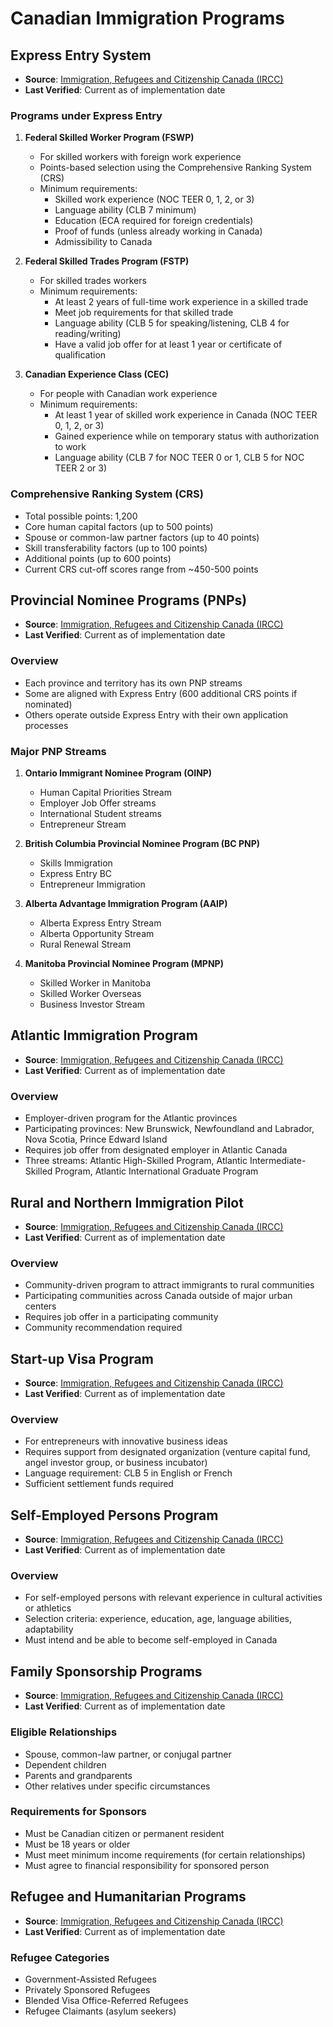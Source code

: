 # Canadian Immigration Programs

## Express Entry System
- **Source**: [Immigration, Refugees and Citizenship Canada (IRCC)](https://www.canada.ca/en/immigration-refugees-citizenship/services/immigrate-canada/express-entry.html)
- **Last Verified**: Current as of implementation date

### Programs under Express Entry
1. **Federal Skilled Worker Program (FSWP)**
   - For skilled workers with foreign work experience
   - Points-based selection using the Comprehensive Ranking System (CRS)
   - Minimum requirements:
     - Skilled work experience (NOC TEER 0, 1, 2, or 3)
     - Language ability (CLB 7 minimum)
     - Education (ECA required for foreign credentials)
     - Proof of funds (unless already working in Canada)
     - Admissibility to Canada

2. **Federal Skilled Trades Program (FSTP)**
   - For skilled trades workers
   - Minimum requirements:
     - At least 2 years of full-time work experience in a skilled trade
     - Meet job requirements for that skilled trade
     - Language ability (CLB 5 for speaking/listening, CLB 4 for reading/writing)
     - Have a valid job offer for at least 1 year or certificate of qualification

3. **Canadian Experience Class (CEC)**
   - For people with Canadian work experience
   - Minimum requirements:
     - At least 1 year of skilled work experience in Canada (NOC TEER 0, 1, 2, or 3)
     - Gained experience while on temporary status with authorization to work
     - Language ability (CLB 7 for NOC TEER 0 or 1, CLB 5 for NOC TEER 2 or 3)

### Comprehensive Ranking System (CRS)
- Total possible points: 1,200
- Core human capital factors (up to 500 points)
- Spouse or common-law partner factors (up to 40 points)
- Skill transferability factors (up to 100 points)
- Additional points (up to 600 points)
- Current CRS cut-off scores range from ~450-500 points

## Provincial Nominee Programs (PNPs)
- **Source**: [Immigration, Refugees and Citizenship Canada (IRCC)](https://www.canada.ca/en/immigration-refugees-citizenship/services/immigrate-canada/provincial-nominees.html)
- **Last Verified**: Current as of implementation date

### Overview
- Each province and territory has its own PNP streams
- Some are aligned with Express Entry (600 additional CRS points if nominated)
- Others operate outside Express Entry with their own application processes

### Major PNP Streams
1. **Ontario Immigrant Nominee Program (OINP)**
   - Human Capital Priorities Stream
   - Employer Job Offer streams
   - International Student streams
   - Entrepreneur Stream

2. **British Columbia Provincial Nominee Program (BC PNP)**
   - Skills Immigration
   - Express Entry BC
   - Entrepreneur Immigration

3. **Alberta Advantage Immigration Program (AAIP)**
   - Alberta Express Entry Stream
   - Alberta Opportunity Stream
   - Rural Renewal Stream

4. **Manitoba Provincial Nominee Program (MPNP)**
   - Skilled Worker in Manitoba
   - Skilled Worker Overseas
   - Business Investor Stream

## Atlantic Immigration Program
- **Source**: [Immigration, Refugees and Citizenship Canada (IRCC)](https://www.canada.ca/en/immigration-refugees-citizenship/services/immigrate-canada/atlantic-immigration.html)
- **Last Verified**: Current as of implementation date

### Overview
- Employer-driven program for the Atlantic provinces
- Participating provinces: New Brunswick, Newfoundland and Labrador, Nova Scotia, Prince Edward Island
- Requires job offer from designated employer in Atlantic Canada
- Three streams: Atlantic High-Skilled Program, Atlantic Intermediate-Skilled Program, Atlantic International Graduate Program

## Rural and Northern Immigration Pilot
- **Source**: [Immigration, Refugees and Citizenship Canada (IRCC)](https://www.canada.ca/en/immigration-refugees-citizenship/services/immigrate-canada/rural-northern-immigration-pilot.html)
- **Last Verified**: Current as of implementation date

### Overview
- Community-driven program to attract immigrants to rural communities
- Participating communities across Canada outside of major urban centers
- Requires job offer in a participating community
- Community recommendation required

## Start-up Visa Program
- **Source**: [Immigration, Refugees and Citizenship Canada (IRCC)](https://www.canada.ca/en/immigration-refugees-citizenship/services/immigrate-canada/start-visa.html)
- **Last Verified**: Current as of implementation date

### Overview
- For entrepreneurs with innovative business ideas
- Requires support from designated organization (venture capital fund, angel investor group, or business incubator)
- Language requirement: CLB 5 in English or French
- Sufficient settlement funds required

## Self-Employed Persons Program
- **Source**: [Immigration, Refugees and Citizenship Canada (IRCC)](https://www.canada.ca/en/immigration-refugees-citizenship/services/immigrate-canada/self-employed.html)
- **Last Verified**: Current as of implementation date

### Overview
- For self-employed persons with relevant experience in cultural activities or athletics
- Selection criteria: experience, education, age, language abilities, adaptability
- Must intend and be able to become self-employed in Canada

## Family Sponsorship Programs
- **Source**: [Immigration, Refugees and Citizenship Canada (IRCC)](https://www.canada.ca/en/immigration-refugees-citizenship/services/immigrate-canada/family-sponsorship.html)
- **Last Verified**: Current as of implementation date

### Eligible Relationships
- Spouse, common-law partner, or conjugal partner
- Dependent children
- Parents and grandparents
- Other relatives under specific circumstances

### Requirements for Sponsors
- Must be Canadian citizen or permanent resident
- Must be 18 years or older
- Must meet minimum income requirements (for certain relationships)
- Must agree to financial responsibility for sponsored person

## Refugee and Humanitarian Programs
- **Source**: [Immigration, Refugees and Citizenship Canada (IRCC)](https://www.canada.ca/en/immigration-refugees-citizenship/services/refugees.html)
- **Last Verified**: Current as of implementation date

### Refugee Categories
- Government-Assisted Refugees
- Privately Sponsored Refugees
- Blended Visa Office-Referred Refugees
- Refugee Claimants (asylum seekers)
